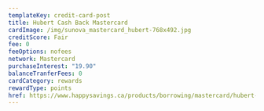 ```yaml
---
templateKey: credit-card-post
title: Hubert Cash Back Mastercard
cardImage: /img/sunova_mastercard_hubert-768x492.jpg
creditScore: Fair
fee: 0
feeOptions: nofees
network: Mastercard
purchaseInterest: "19.90"
balanceTranferFees: 0
cardCategory: rewards
rewardType: points
href: https://www.happysavings.ca/products/borrowing/mastercard/hubert-mastercard/
---
```

